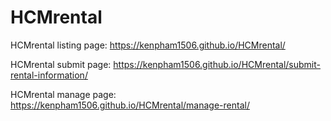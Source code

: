 # HCMrental

HCMrental listing page: https://kenpham1506.github.io/HCMrental/

HCMrental submit page:  https://kenpham1506.github.io/HCMrental/submit-rental-information/

HCMrental manage page:  https://kenpham1506.github.io/HCMrental/manage-rental/
